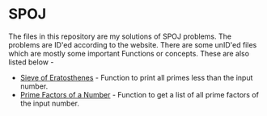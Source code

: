 # SPOJ

The files in this repository are my solutions of SPOJ problems. The problems are ID'ed according to the website. There are some unID'ed files which are mostly some important Functions or concepts. These are also listed below - 

* [Sieve of Eratosthenes](https://github.com/MananKGarg/SPOJ-Problems/blob/master/SieveOfEratosthenes.py) - Function to print all primes less than the input number.
* [Prime Factors of a Number](https://github.com/MananKGarg/SPOJ-Problems/blob/master/Prime%20Factors%20of%20number.py) - Function to get a list of all prime factors of the input number.

